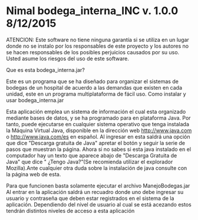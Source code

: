 # Nimal bodega_interna_INC v. 1.0.0 8/12/2015

ATENCION: Este software no tiene ninguna garantía si se utiliza en un lugar donde no se instalo por los responsables de este proyecto y los autores no se hacen responsables de los posibles perjuicios causados por su uso. Usted asume los riesgos del uso de este software.

Que es esta bodega_interna.jar?

Este es un programa que se ha diseñado para organizar el sistemas de bodegas de un hospital de acuerdo a las demandas que existen en cada unidad, este en un programa multiplataforma de fácil uso.
Como instalar y usar bodega_interna.jar

Esta aplicación emplea un sistema de información el cual esta organizado mediante bases de datos, y se ha programado para en plataforma Java. Por tanto, puede ejecutarse en cualquier sistema operativo que tenga instalada la Máquina Virtual Java, disponible en la dirección web http://www.java.com o http://www.java.com/es en español. Al ingresar en esta saldrá una opción que dice "Descarga gratuita de Java" apretar el botón y seguir la serie de pasos que muestran la página. Ahora si no sabes si esta java instalado en el computador hay un texto que aparece abajo de "Descarga Gratuita de Java" que dice " ¿Tengo Java?”(Se recomienda utilizar el explorador Mozilla).Ante cualquier otra duda sobre la instalación de java consulte con la página web de esta.

Para que funcionen basta solamente ejecutar el archivo ManejoBodegas.jar Al entrar en la aplicación saldrá un recuadro donde uno debe ingresar su usuario y contraseña que deben estar registrados en el sistema de la aplicación. Dependiendo del nivel de usuario al cual se está acezando estos tendrán distintos niveles de acceso a esta aplicación

    
    
